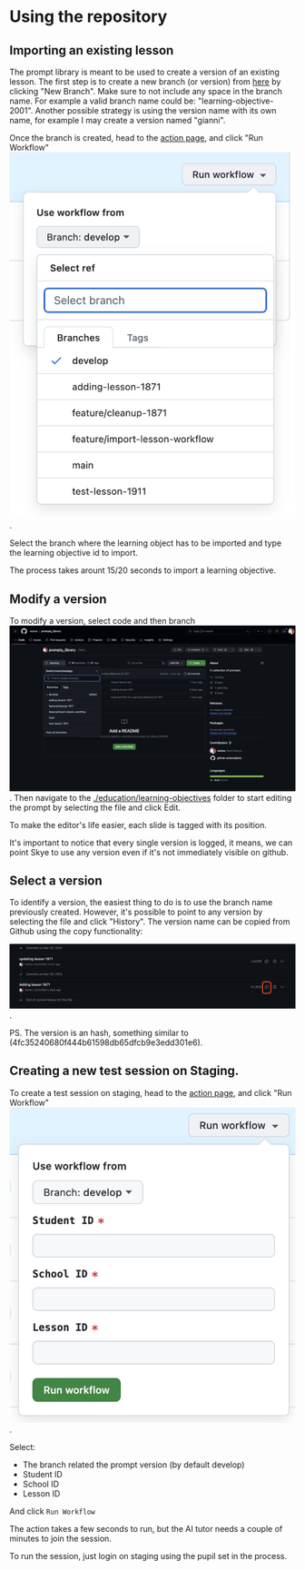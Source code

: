 # Using the repository

## Importing an existing lesson

The prompt library is meant to be used to create a version of an existing lesson.
The first step is to create a new branch (or version) from [here](https://github.com/ThirdSpaceLearning/prompty_library/branches) by clicking "New Branch".
Make sure to not include any space in the branch name. For example a valid branch name could be: "learning-objective-2001". Another possible strategy is using the version name with its own name, for example I may create a version named "gianni".

Once the branch is created, head to the [action page](https://github.com/ThirdSpaceLearning/prompty_library/actions/workflows/import.yaml), and click "Run Workflow"
![Run Worflow](./images/run_workflow.png).

Select the branch where the learning object has to be imported and type the learning objective id to import.

The process takes arount 15/20 seconds to import a learning objective.

## Modify a version

To modify a version, select code and then branch
![Select Branch](./images/branch.png).
Then navigate to the [./education/learning-objectives](./education/learning-objectives/) folder to start editing the prompt by selecting the file and click Edit.

To make the editor's life easier, each slide is tagged with its position.

It's important to notice that every single version is logged, it means, we can point Skye to use any version even if it's not immediately visible on github.

## Select a version

To identify a version, the easiest thing to do is to use the branch name previously created. However, it's possible to point to any version by selecting the file and click "History". The version name can be copied from Github using the copy functionality:

![Copy version](./images/versions.png).

PS. The version is an hash, something similar to (4fc35240680f444b61598db65dfcb9e3edd301e6).

## Creating a new test session on Staging.

To create a test session on staging, head to the [action page](https://github.com/ThirdSpaceLearning/prompty_library/actions/workflows/create_session.yaml), and click "Run Workflow"
![Run Worflow](./images/run_workflow_create_session.png).

Select:

- The branch related the prompt version (by default develop)
- Student ID
- School ID
- Lesson ID

And click `Run Workflow`

The action takes a few seconds to run, but the AI tutor needs a couple of minutes to join the session.

To run the session, just login on staging using the pupil set in the process.


